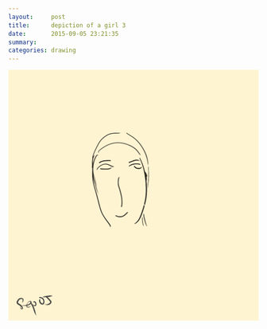 ```yaml
---
layout:     post
title:      depiction of a girl 3
date:       2015-09-05 23:21:35
summary:    
categories: drawing
---
```

![depiction of a girl 3](/images/_diary/depiction-of-a-girl-3.png "Hi my dear.")
